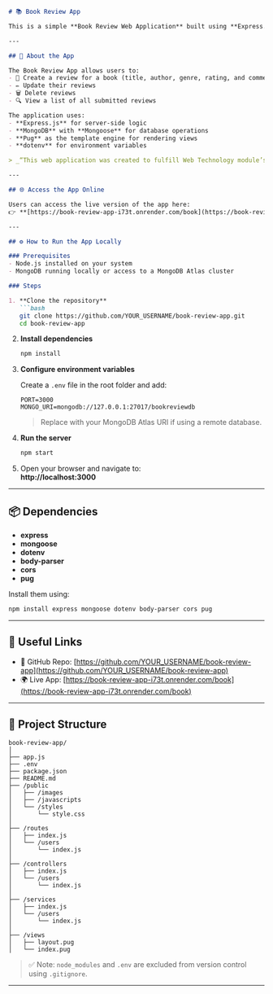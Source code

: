 ```markdown
# 📚 Book Review App

This is a simple **Book Review Web Application** built using **Express.js** and **Node.js**, developed to demonstrate core concepts of web development such as **CRUD operations**, **routing**, **template rendering**, and **MongoDB integration**.

---

## 📌 About the App

The Book Review App allows users to:
- 📖 Create a review for a book (title, author, genre, rating, and comments)
- ✏️ Update their reviews
- 🗑️ Delete reviews
- 🔍 View a list of all submitted reviews

The application uses:
- **Express.js** for server-side logic
- **MongoDB** with **Mongoose** for database operations
- **Pug** as the template engine for rendering views
- **dotenv** for environment variables

> _“This web application was created to fulfill Web Technology module’s requirements and does not represent an actual company or service.”_

---

## 🌐 Access the App Online

Users can access the live version of the app here:  
👉 **[https://book-review-app-i73t.onrender.com/book](https://book-review-app-i73t.onrender.com/book)**

---

## ⚙️ How to Run the App Locally

### Prerequisites
- Node.js installed on your system
- MongoDB running locally or access to a MongoDB Atlas cluster

### Steps

1. **Clone the repository**
   ```bash
   git clone https://github.com/YOUR_USERNAME/book-review-app.git
   cd book-review-app
   ```

2. **Install dependencies**
   ```bash
   npm install
   ```

3. **Configure environment variables**

   Create a `.env` file in the root folder and add:
   ```env
   PORT=3000
   MONGO_URI=mongodb://127.0.0.1:27017/bookreviewdb
   ```

   > Replace with your MongoDB Atlas URI if using a remote database.

4. **Run the server**
   ```bash
   npm start
   ```

5. Open your browser and navigate to:  
   **http://localhost:3000**

---

## 📦 Dependencies

- **express**
- **mongoose**
- **dotenv**
- **body-parser**
- **cors**
- **pug**

Install them using:
```bash
npm install express mongoose dotenv body-parser cors pug
```

---

## 🔗 Useful Links

- 🔗 GitHub Repo: [https://github.com/YOUR_USERNAME/book-review-app](https://github.com/YOUR_USERNAME/book-review-app)
- 🌍 Live App: [https://book-review-app-i73t.onrender.com/book](https://book-review-app-i73t.onrender.com/book)

---

## 📁 Project Structure

```
book-review-app/
│
├── app.js
├── .env
├── package.json
├── README.md
├── /public
│   ├── /images
│   ├── /javascripts
│   └── /styles
│       └── style.css
│
├── /routes
│   ├── index.js
│   └── /users
│       └── index.js
│
├── /controllers
│   ├── index.js
│   └── /users
│       └── index.js
│
├── /services
│   ├── index.js
│   └── /users
│       └── index.js
│
├── /views
│   ├── layout.pug
│   └── index.pug
```

> ✅ Note: `node_modules` and `.env` are excluded from version control using `.gitignore`.

---
```
